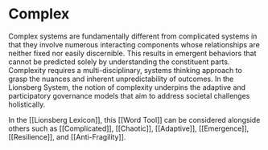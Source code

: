 # Complex

Complex systems are fundamentally different from complicated systems in that they involve numerous interacting components whose relationships are neither fixed nor easily discernible. This results in emergent behaviors that cannot be predicted solely by understanding the constituent parts. Complexity requires a multi-disciplinary, systems thinking approach to grasp the nuances and inherent unpredictability of outcomes. In the Lionsberg System, the notion of complexity underpins the adaptive and participatory governance models that aim to address societal challenges holistically.

In the [[Lionsberg Lexicon]], this [[Word Tool]] can be considered alongside others such as [[Complicated]], [[Chaotic]], [[Adaptive]], [[Emergence]], [[Resilience]], and [[Anti-Fragility]]. 
